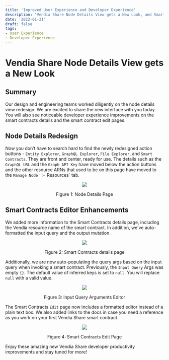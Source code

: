 ```yaml
---
title: 'Improved User Experience and Developer Experience'
description: "Vendia Share Node Details View gets a New Look, and Smart Contracts Editor improves developer productivity"
date: '2022-01-31'
draft: false
tags:
- User Experience
- Developer Experience
---
```


# Vendia Share Node Details View gets a New Look


## Summary

Our design and engineering teams worked diligently on the node details view redesign. We are excited to share the new interface with you today. You will also see noticeable developer experience improvements on the smart contracts details and the smart contract edit pages. 


## Node Details Redesign

Now you don’t have to search hard to find the newly redesigned action buttons - `Entity Explorer`, `GraphQL Explorer`, `File Explorer`, and `Smart Contracts`. They are front and center, ready for use. The details such as the `GraphQL URL` and the `Graph API Key`  have moved below the action buttons and the other resource ARNs that used to be on this page have moved to the `Manage Node' > `Resources` tab.

<p align="center">
  <img src="https://user-images.githubusercontent.com/96793170/152025230-68abb6a8-2dd3-47fe-b7b3-c89c27177e1e.png" />
</p>
<p align="center">Figure 1: Node Details Page</p>


## Smart Contracts Editor Enhancements

We added more information to the Smart Contracts details page, including the Vendia resource name of the smart contract. In addition, we've auto-formatted the input query and the output mutation.



<p align="center">
  <img src="https://user-images.githubusercontent.com/96793170/152026225-fab1ad94-f305-4277-803e-844106a7af03.png" />
</p>
<p align="center">Figure 2: Smart Contracts details page</p>

Additionally, we are now auto-populating the query args based on the input query when invoking a smart contract. Previously, the `Input Query` Args was empty `{}`. The default value of inferred keys is set to `null`. You will replace `null` with a valid value. 



<p align="center">
  <img src="https://user-images.githubusercontent.com/96793170/152026362-eef7a4e2-a85a-4610-9b94-a8a068f41cc1.png" />
</p>
<p align="center">Figure 3: Input Query Arguments Editor</p>


The Smart Contracts `Edit` page now includes a formatted editor instead of a plain text box. We also added links to the docs in case you need a reference as you work on your first Vendia Share smart contract.


<p align="center">
  <img src="https://user-images.githubusercontent.com/96793170/152026673-bfc9c84d-0cd1-4d92-814d-2a700242e76e.png"/>
</p>
<p align="center">Figure 4: Smart Contracts Edit Page</p>


Enjoy these amazing new Vendia Share developer productivity improvements and stay tuned for more!

